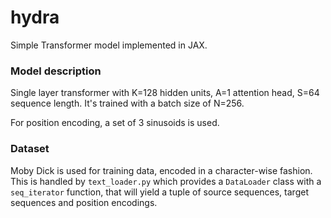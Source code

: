# hydra
Simple Transformer model implemented in JAX.

### Model description

Single layer transformer with K=128 hidden units, A=1 attention head, S=64
sequence length. It's trained with a batch size of N=256.

For position encoding, a set of 3 sinusoids is used.

### Dataset
Moby Dick is used for training data, encoded in a character-wise fashion. This
is handled by `text_loader.py` which provides a `DataLoader` class with a
`seq_iterator` function, that will yield a tuple of source sequences, target
sequences and position encodings.
